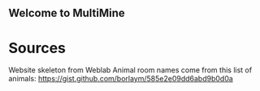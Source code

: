 ## Welcome to MultiMine

# Sources

Website skeleton from Weblab
Animal room names come from this list of animals: https://gist.github.com/borlaym/585e2e09dd6abd9b0d0a
